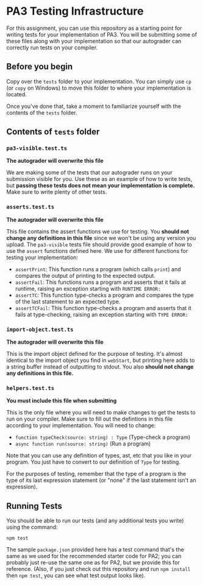 # PA3 Testing Infrastructure

For this assignment, you can use this repository as a starting point for writing tests for your implementation of PA3. You will be submitting some of these files along with your implementation so that our autograder can correctly run tests on your compiler.

## Before you begin
Copy over the `tests` folder to your implementation. You can simply use `cp` (or `copy` on Windows) to move this folder to where your implementation is located.

Once you've done that, take a moment to familiarize yourself with the contents of the `tests` folder.

## Contents of `tests` folder

### `pa3-visible.test.ts`
**The autograder will overwrite this file**

We are making some of the tests that our autograder runs on your submission visible for you. Use these as an example of how to write tests, but **passing these tests does not mean your implementation is complete.** Make sure to write plenty of other tests.


### `asserts.test.ts`
**The autograder will overwrite this file**

This file contains the assert functions we use for testing. You **should not change any definitions in this file** since we won't be using any version you upload. The `pa3-visible` tests file should provide good example of how to use the `assert` functions defined here. We use for different functions for testing your implementation:
* `assertPrint`: This function runs a program (which calls `print`) and compares the output of printing to the expected output.
* `assertFail`: This functions runs a program and asserts that it fails at runtime, raising an exception starting with `RUNTIME ERROR:`
* `assertTC`: This function type-checks a program and compares the type of the last statement to an expected type.
* `assertTCFail`: This function type-checks a program and asserts that it fails at type-checking, raising an exception starting with `TYPE ERROR:`

### `import-object.test.ts`
**The autograder will overwrite this file**

This is the import object defined for the purpose of testing. It's almost identical to the import object you find in `webStart`, but printing here adds to a string buffer instead of outputting to stdout. You also **should not change any definitions in this file.**

### `helpers.test.ts`

**You must include this file when submitting**

This is the only file where you will need to make changes to get the tests to run on your compiler. Make sure to fill out the defintions in this file according to your implementation. You will need to change:
* `function typeCheck(source: string) : Type` (Type-check a program)
* `async function run(source: string)` (Run a program)

Note that you can use any definition of types, ast, etc that you like in your
program. You just have to convert to our definition of `Type` for testing.

For the purposes of testing, remember that the type of a program is the type of
its last expression statement (or "none" if the last statement isn't an
expression).

## Running Tests
You should be able to run our tests (and any additional tests you write) using the command: 
```
npm test
```

The sample `package.json` provided here has a test command that's the same as we used for the recommended starter code for PA2; you can probably just re-use the same one as for PA2, but we provide this for reference. (Also, if you just check out this repository and run `npm install` then `npm test`, you can see what test output looks like).
